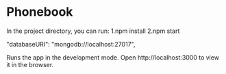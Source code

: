 # Phonebook

In the project directory, you can run:
1.npm install
2.npm start

 "databaseURI": "mongodb://localhost:27017", 

Runs the app in the development mode.
Open http://localhost:3000 to view it in the browser.


